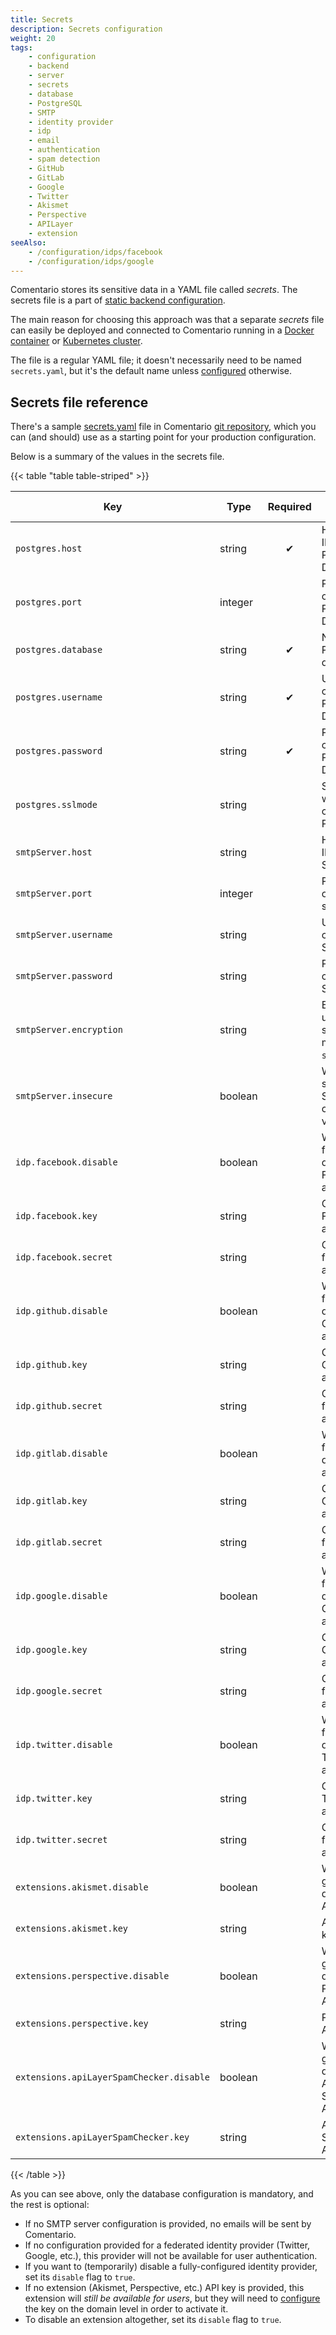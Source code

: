 ```yaml
---
title: Secrets
description: Secrets configuration
weight: 20
tags:
    - configuration
    - backend
    - server
    - secrets
    - database
    - PostgreSQL
    - SMTP
    - identity provider
    - idp
    - email
    - authentication
    - spam detection
    - GitHub
    - GitLab
    - Google
    - Twitter
    - Akismet
    - Perspective
    - APILayer
    - extension
seeAlso:
    - /configuration/idps/facebook
    - /configuration/idps/google
---
```


Comentario stores its sensitive data in a YAML file called *secrets*. The secrets file is a part of [static backend configuration](static).

<!--more-->

The main reason for choosing this approach was that a separate *secrets* file can easily be deployed and connected to Comentario running in a [Docker container](/installation/docker-image) or [Kubernetes cluster](/installation/helm-chart).

The file is a regular YAML file; it doesn't necessarily need to be named `secrets.yaml`, but it's the default name unless [configured](static) otherwise.

## Secrets file reference

There's a sample [secrets.yaml](https://gitlab.com/comentario/comentario/-/blob/master/resources/k8s/secrets.yaml) file in Comentario [git repository](/about/source-code), which you can (and should) use as a starting point for your production configuration.

Below is a summary of the values in the secrets file.

{{< table "table table-striped" >}}

| Key                                      | Type    | Required | Description                                             |    Default value    |
|------------------------------------------|---------|:--------:|---------------------------------------------------------|:-------------------:|
| `postgres.host`                          | string  |    ✔     | Hostname or IP address of PostgreSQL DB                 |                     |
| `postgres.port`                          | integer |          | Port number of PostgreSQL DB                            |       `5432`        |
| `postgres.database`                      | string  |    ✔     | Name of the PostgreSQL database                         |                     |
| `postgres.username`                      | string  |    ✔     | Username to connect to PostgreSQL DB                    |                     |
| `postgres.password`                      | string  |    ✔     | Password to connect to PostgreSQL DB                    |                     |
| `postgres.sslmode`                       | string  |          | SSL mode when connecting to Postgres DB                 |      `disable`      |
| `smtpServer.host`                        | string  |          | Hostname or IP address of SMTP server                   |                     |
| `smtpServer.port`                        | integer |          | Port number of SMTP server                              |                     |
| `smtpServer.username`                    | string  |          | Username to connect to SMTP server                      |                     |
| `smtpServer.password`                    | string  |          | Password to connect to SMTP server                      |                     |
| `smtpServer.encryption`                  | string  |          | Encryption used for sending mails: `none`, `ssl`, `tls` | Derived from `port` |
| `smtpServer.insecure`                    | boolean |          | Whether to skip server's SSL certificate verification   |       `false`       |
| `idp.facebook.disable`                   | boolean |          | Whether to forcefully disable Facebook authentication   |                     |
| `idp.facebook.key`                       | string  |          | Client ID for Facebook authentication                   |                     |
| `idp.facebook.secret`                    | string  |          | Client secret for Facebook authentication               |                     |
| `idp.github.disable`                     | boolean |          | Whether to forcefully disable GitHub authentication     |                     |
| `idp.github.key`                         | string  |          | Client ID for GitHub authentication                     |                     |
| `idp.github.secret`                      | string  |          | Client secret for GitHub authentication                 |                     |
| `idp.gitlab.disable`                     | boolean |          | Whether to forcefully disable GitLab authentication     |                     |
| `idp.gitlab.key`                         | string  |          | Client ID for GitLab authentication                     |                     |
| `idp.gitlab.secret`                      | string  |          | Client secret for GitLab authentication                 |                     |
| `idp.google.disable`                     | boolean |          | Whether to forcefully disable Google authentication     |                     |
| `idp.google.key`                         | string  |          | Client ID for Google authentication                     |                     |
| `idp.google.secret`                      | string  |          | Client secret for Google authentication                 |                     |
| `idp.twitter.disable`                    | boolean |          | Whether to forcefully disable Twitter authentication    |                     |
| `idp.twitter.key`                        | string  |          | Client ID for Twitter authentication                    |                     |
| `idp.twitter.secret`                     | string  |          | Client secret for Twitter authentication                |                     |
| `extensions.akismet.disable`             | boolean |          | Whether to globally disable Akismet API                 |                     |
| `extensions.akismet.key`                 | string  |          | Akismet API key                                         |                     |
| `extensions.perspective.disable`         | boolean |          | Whether to globally disable Perspective API             |                     |
| `extensions.perspective.key`             | string  |          | Perspective API key                                     |                     |
| `extensions.apiLayerSpamChecker.disable` | boolean |          | Whether to globally disable APILayer SpamChecker API    |                     |
| `extensions.apiLayerSpamChecker.key`     | string  |          | APILayer SpamChecker API key                            |                     |
{{< /table >}}

As you can see above, only the database configuration is mandatory, and the rest is optional:

* If no SMTP server configuration is provided, no emails will be sent by Comentario.
* If no configuration provided for a federated identity provider (Twitter, Google, etc.), this provider will not be available for user authentication.
* If you want to (temporarily) disable a fully-configured identity provider, set its `disable` flag to `true`.
* If no extension (Akismet, Perspective, etc.) API key is provided, this extension will *still be available for users*, but they will need to [configure](/configuration/frontend/domain/extensions) the key on the domain level in order to activate it.
* To disable an extension altogether, set its `disable` flag to `true`.

